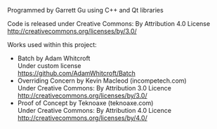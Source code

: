 Programmed by Garrett Gu using C++ and Qt libraries

Code is released under Creative Commons: By Attribution 4.0 License  
	http://creativecommons.org/licenses/by/3.0/

Works used within this project:
* Batch by Adam Whitcroft  
	Under custom license  
	https://github.com/AdamWhitcroft/Batch  
* Overriding Concern by Kevin Macleod (incompetech.com)  
	Under Creative Commons: By Attribution 3.0 Licence  
	http://creativecommons.org/licenses/by/3.0/
* Proof of Concept by Teknoaxe (teknoaxe.com)  
	Under Creative Commons: By Attribution 4.0 Licence  
	http://creativecommons.org/licenses/by/4.0/

